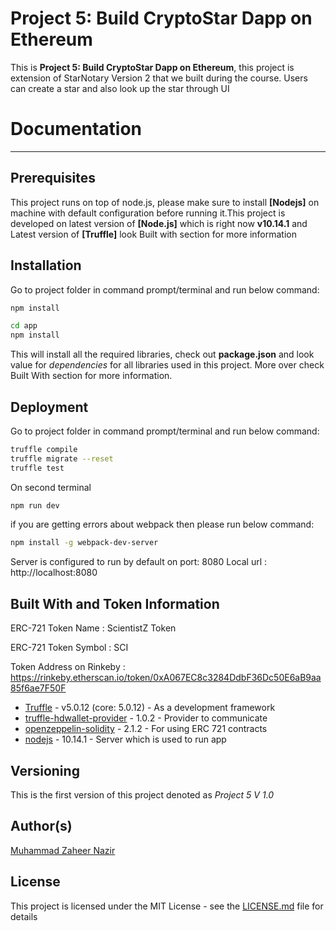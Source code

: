 # Project 5: Build CryptoStar Dapp on Ethereum

This is **Project 5: Build CryptoStar Dapp on Ethereum**, this project is extension of StarNotary Version 2 that we built during the course.
Users can create a star and also look up the star through UI

# Documentation
-------------

## Prerequisites

This project runs on top of node.js, please make sure to install **[Nodejs]** on machine with default configuration before running it.This project is developed on latest version of **[Node.js]** which is right now **v10.14.1** and Latest version of **[Truffle]** look Built with section for more information 

## Installation

Go to project folder in command prompt/terminal and run below command:


```sh
npm install
```

```sh
cd app
npm install
```

This will install all the required libraries, check out **package.json** and look value for _dependencies_ for all libraries used in this project. More over check Built With section for more information.

## Deployment

Go to project folder in command prompt/terminal and run below command:


```sh
truffle compile
truffle migrate --reset
truffle test
```
On second terminal 

```sh
npm run dev
```

if you are getting errors about webpack then please run below command:


```sh
npm install -g webpack-dev-server
```

Server is configured to run by default on port: 8080
Local url : http://localhost:8080


## Built With and Token Information

ERC-721 Token Name : ScientistZ Token

ERC-721 Token Symbol : SCI

Token Address on Rinkeby : https://rinkeby.etherscan.io/token/0xA067EC8c3284DdbF36Dc50E6aB9aa85f6ae7F50F


- [Truffle](https://truffleframework.com/) - v5.0.12 (core: 5.0.12) - As a development framework
- [truffle-hdwallet-provider](https://github.com/trufflesuite/truffle-hdwallet-provider) - 1.0.2 - Provider to communicate
- [openzeppelin-solidity](https://github.com/OpenZeppelin/zeppelin-solidity) - 2.1.2 - For using ERC 721 contracts
- [nodejs](https://nodejs.org/en/) - 10.14.1 - Server which is used to run app
    
## Versioning

This is the first version of this project denoted as _Project 5 V 1.0_

## Author(s)

[Muhammad Zaheer Nazir]

## License

This project is licensed under the MIT License - see the [LICENSE.md](https://github.com/bitcoinjs/bitcoinjs-lib/blob/master/LICENSE) file for details

[Muhammad Zaheer Nazir]: <https://www.linkedin.com/in/muhammad-zaheer-nazir/>



